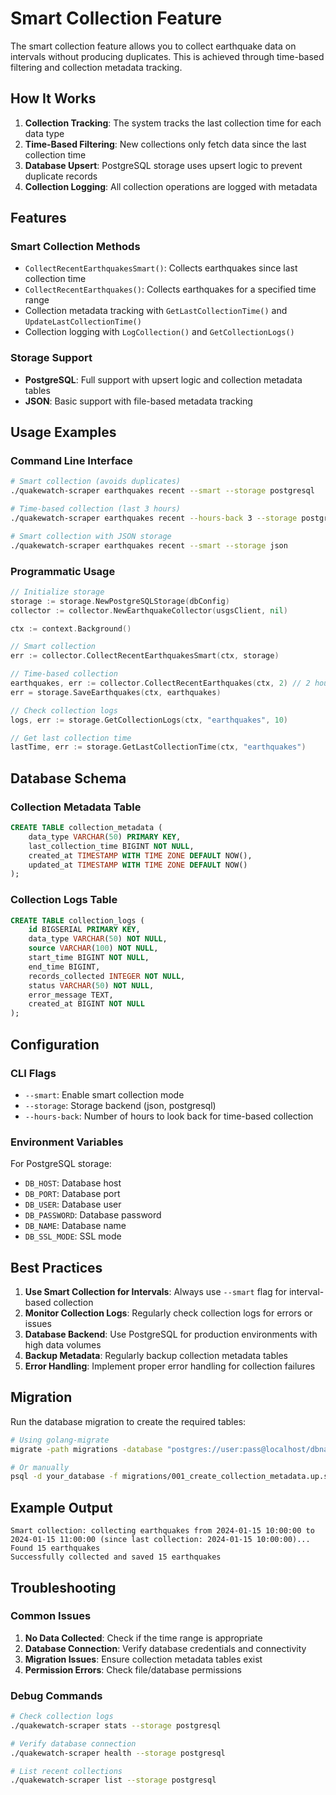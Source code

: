 # Smart Collection Feature

The smart collection feature allows you to collect earthquake data on intervals without producing duplicates. This is achieved through time-based filtering and collection metadata tracking.

## How It Works

1. **Collection Tracking**: The system tracks the last collection time for each data type
2. **Time-Based Filtering**: New collections only fetch data since the last collection time
3. **Database Upsert**: PostgreSQL storage uses upsert logic to prevent duplicate records
4. **Collection Logging**: All collection operations are logged with metadata

## Features

### Smart Collection Methods

- `CollectRecentEarthquakesSmart()`: Collects earthquakes since last collection time
- `CollectRecentEarthquakes()`: Collects earthquakes for a specified time range
- Collection metadata tracking with `GetLastCollectionTime()` and `UpdateLastCollectionTime()`
- Collection logging with `LogCollection()` and `GetCollectionLogs()`

### Storage Support

- **PostgreSQL**: Full support with upsert logic and collection metadata tables
- **JSON**: Basic support with file-based metadata tracking

## Usage Examples

### Command Line Interface

```bash
# Smart collection (avoids duplicates)
./quakewatch-scraper earthquakes recent --smart --storage postgresql

# Time-based collection (last 3 hours)
./quakewatch-scraper earthquakes recent --hours-back 3 --storage postgresql

# Smart collection with JSON storage
./quakewatch-scraper earthquakes recent --smart --storage json
```

### Programmatic Usage

```go
// Initialize storage
storage := storage.NewPostgreSQLStorage(dbConfig)
collector := collector.NewEarthquakeCollector(usgsClient, nil)

ctx := context.Background()

// Smart collection
err := collector.CollectRecentEarthquakesSmart(ctx, storage)

// Time-based collection
earthquakes, err := collector.CollectRecentEarthquakes(ctx, 2) // 2 hours
err = storage.SaveEarthquakes(ctx, earthquakes)

// Check collection logs
logs, err := storage.GetCollectionLogs(ctx, "earthquakes", 10)

// Get last collection time
lastTime, err := storage.GetLastCollectionTime(ctx, "earthquakes")
```

## Database Schema

### Collection Metadata Table

```sql
CREATE TABLE collection_metadata (
    data_type VARCHAR(50) PRIMARY KEY,
    last_collection_time BIGINT NOT NULL,
    created_at TIMESTAMP WITH TIME ZONE DEFAULT NOW(),
    updated_at TIMESTAMP WITH TIME ZONE DEFAULT NOW()
);
```

### Collection Logs Table

```sql
CREATE TABLE collection_logs (
    id BIGSERIAL PRIMARY KEY,
    data_type VARCHAR(50) NOT NULL,
    source VARCHAR(100) NOT NULL,
    start_time BIGINT NOT NULL,
    end_time BIGINT,
    records_collected INTEGER NOT NULL,
    status VARCHAR(50) NOT NULL,
    error_message TEXT,
    created_at BIGINT NOT NULL
);
```

## Configuration

### CLI Flags

- `--smart`: Enable smart collection mode
- `--storage`: Storage backend (json, postgresql)
- `--hours-back`: Number of hours to look back for time-based collection

### Environment Variables

For PostgreSQL storage:
- `DB_HOST`: Database host
- `DB_PORT`: Database port
- `DB_USER`: Database user
- `DB_PASSWORD`: Database password
- `DB_NAME`: Database name
- `DB_SSL_MODE`: SSL mode

## Best Practices

1. **Use Smart Collection for Intervals**: Always use `--smart` flag for interval-based collection
2. **Monitor Collection Logs**: Regularly check collection logs for errors or issues
3. **Database Backend**: Use PostgreSQL for production environments with high data volumes
4. **Backup Metadata**: Regularly backup collection metadata tables
5. **Error Handling**: Implement proper error handling for collection failures

## Migration

Run the database migration to create the required tables:

```bash
# Using golang-migrate
migrate -path migrations -database "postgres://user:pass@localhost/dbname?sslmode=disable" up

# Or manually
psql -d your_database -f migrations/001_create_collection_metadata.up.sql
```

## Example Output

```
Smart collection: collecting earthquakes from 2024-01-15 10:00:00 to 2024-01-15 11:00:00 (since last collection: 2024-01-15 10:00:00)...
Found 15 earthquakes
Successfully collected and saved 15 earthquakes
```

## Troubleshooting

### Common Issues

1. **No Data Collected**: Check if the time range is appropriate
2. **Database Connection**: Verify database credentials and connectivity
3. **Migration Issues**: Ensure collection metadata tables exist
4. **Permission Errors**: Check file/database permissions

### Debug Commands

```bash
# Check collection logs
./quakewatch-scraper stats --storage postgresql

# Verify database connection
./quakewatch-scraper health --storage postgresql

# List recent collections
./quakewatch-scraper list --storage postgresql
``` 